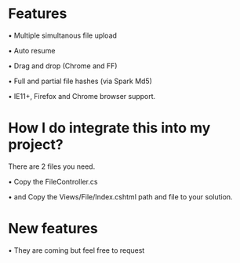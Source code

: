 # Features
• Multiple simultanous file upload

• Auto resume

• Drag and drop (Chrome and FF)

• Full and partial file hashes (via Spark Md5)

• IE11+, Firefox and Chrome browser support.


# How I do integrate this into my project?

There are 2 files you need.

• Copy the FileController.cs

• and Copy the Views/File/Index.cshtml path and file to your solution.


# New features

• They are coming but feel free to request

